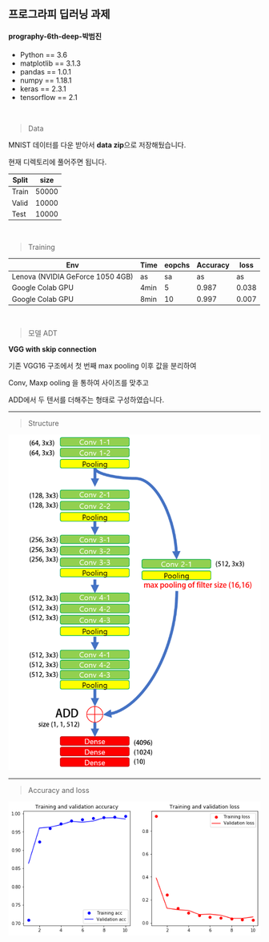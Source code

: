 ## 프로그라피 딥러닝 과제 

#### prography-6th-deep-박범진


* Python == 3.6
* matplotlib == 3.1.3
* pandas == 1.0.1
* numpy == 1.18.1
* keras == 2.3.1
* tensorflow == 2.1

<br/>

> Data 

MNIST 데이터를 다운 받아서 **data zip**으로 저장해뒀습니다. 

현재 디렉토리에 풀어주면 됩니다.

|Split|size|
|---|---|
Train |50000 
Valid| 10000
Test  |10000

<br>


> Training

|Env|Time|eopchs |Accuracy| loss|
|---|---|---|---| ---|
|Lenova (NVIDIA GeForce 1050 4GB)| as|sa |as| as|
|Google Colab GPU|4min| 5  | 0.987| 0.038|
|Google Colab GPU|8min| 10  | 0.997|0.007|

<br>

> 모델 ADT 

**VGG with skip connection** 

기존 VGG16 구조에서 첫 번째 max pooling 이후 값을 분리하여 

Conv, Maxp ooling 을 통하여 사이즈를 맞추고

ADD에서 두 텐서를 더해주는 형태로 구성하였습니다.  


---
> Structure

![image](images/vgg16.png)


---
> Accuracy and loss

![image](images/acc_and_loss.png)
